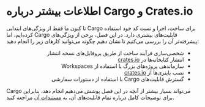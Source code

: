 # اطلاعات بیشتر درباره Cargo و Crates.io

تا کنون ما فقط از ویژگی‌های ابتدایی Cargo برای ساخت، اجرا و تست کد خود استفاده کرده‌ایم، اما Cargo قابلیت‌های بیشتری دارد. در این فصل، برخی از ویژگی‌های پیشرفته‌تر آن را بررسی می‌کنیم تا نشان دهیم چگونه می‌توانید کارهای زیر را انجام دهید:

<div dir="rtl">
    <ul>
        <li>شخصی‌سازی فرآیند ساخت از طریق پروفایل‌های نسخه انتشار</li>
        <li>انتشار کتابخانه‌ها در <a href="https://crates.io/" target="_blank">crates.io</a></li>
        <li>سازماندهی پروژه‌های بزرگ با استفاده از Workspaces</li>
        <li>نصب باینری‌ها از <a href="https://crates.io/" target="_blank">crates.io</a></li>
        <li>گسترش قابلیت‌های Cargo با استفاده از دستورات سفارشی</li>
    </ul>
</div>


Cargo می‌تواند بسیار بیشتر از آنچه در این فصل پوشش می‌دهیم انجام دهد، بنابراین برای توضیحات کامل درباره تمام قابلیت‌های آن، به [مستندات آن](https://doc.rust-lang.org/cargo/) مراجعه کنید.
